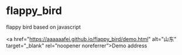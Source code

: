# flappy_bird
flappy bird based on javascript


<a href="https://aaaaaafei.github.io/flappy_bird/demo.html" alt="山东" target="_blank" rel=”noopener noreferrer”>Demo address</a>

